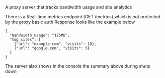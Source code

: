 A proxy server that tracks bandwidth usage and site analytics

There is a Real-time metrics endpoint (GET /metrics) which is not protected by the proxy basic auth
Response looks like the example below
```
{
  "bandwidth_usage": "125MB",
  "top_sites": [
    {"url": "example.com", "visits": 10},
    {"url": "google.com", "visits": 5}
  ]
}
```

The server also shows in the console the summary above during shuts down